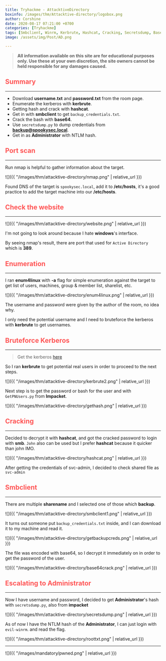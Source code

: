 ```yaml
---
title: Tryhackme - AttacktiveDirectory
boxinfo: /images/thm/Attacktive-directory/logobox.png
author: Corshine
date: 2020-08-17 07:21:00 +0700
categories: [Tryhackme]
tags: [Smbclient, Winrm, Kerbrute, Hashcat, Cracking, Secretsdump, Base64, Decode]
image: /assets/img/Post/AD.png

---
```


>   **All information available on this site are for educational purposes only. Use these at your own discretion, the site owners cannot be held responsible for any damages caused.**


## **<span style='color:#ff5555'>Summary</span>**
***
- Download **username.txt** and **password.txt** from the room page.
- Enumerate the kerberos with **kerbrute**.
- Getting hash and crack with **hashcat**.
- Get in with **smbclient** to get `backup_credentials.txt`.
- Crack the bash with **base64**.
- Use `secretsdump.py` to dump credentials from **backup@spookysec.local**.
- Get in as **Administrator** with NTLM hash.


## **<span style='color:#ff5555'>Port scan</span>**
***

Run nmap is helpful to gather information about the target.

![]({{ "/images/thm/attacktive-directory/nmap.png" | relative_url }})

Found DNS of the target is `spookysec.local`, add it to **/etc/hosts**, it's a good practice to add the target machine into our **/etc/hosts**.

## **<span style='color:#ff5555'>Check the website</span>**
***

![]({{ "/images/thm/attacktive-directory/website.png" | relative_url }})

I'm not going to look around because I hate **windows**'s interface.

By seeing nmap's result, there are port that used for `Active Directory` which is **389**.

## **<span style='color:#ff5555'>Enumeration</span>**
***

I ran **enum4linux** with **-a** flag for simple enumeration against the target to get list of users, machines, group & member list, sharelist, etc. 

![]({{ "/images/thm/attacktive-directory/enum4linux.png" | relative_url }})

The username and password were given by the author of the room, no idea why.

I only need the potential username and I need to bruteforce the kerberos with **kerbrute** to get usernames.

## **<span style='color:#ff5555'>Bruteforce Kerberos</span>**
***

> Get the kerberos [here](https://github.com/ropnop/kerbrute)

So I ran **kerbrute** to get potential real users in order to proceed to the next steps.

![]({{ "/images/thm/attacktive-directory/kerbrute2.png" | relative_url }})

Next step is to get the password or bash for the user and with `GetPNUsers.py` from **Impacket**.

![]({{ "/images/thm/attacktive-directory/gethash.png" | relative_url }})

## **<span style='color:#ff5555'>Cracking</span>**
***

Decided to decrypt it with **hashcat**, and got the cracked password to login with **smb**. `John` also can be used but I prefer **hashcat** because it quicker than john IMO.

![]({{ "/images/thm/attacktive-directory/hashcat.png" | relative_url }})

After getting the credentials of svc-admin, I decided to check shared file as `svc-admin` 

## **<span style='color:#ff5555'>Smbclient</span>**
***

There are multiple **sharename** and I selected one of those which **backup**.

![]({{ "/images/thm/attacktive-directory/smbclient1.png" | relative_url }})

It turns out someone put `backup_credentials.txt` inside, and I can download it to my machine and read it.

![]({{ "/images/thm/attacktive-directory/getbackupcreds.png" | relative_url }})

The file was encoded with base64, so I decrypt it immediately on  in order to get the password of the user.

![]({{ "/images/thm/attacktive-directory/base64crack.png" | relative_url }})

## **<span style='color:#ff5555'>Escalating to Administrator</span>**
***

Now I have username and password, I decided to get **Administrator**'s hash with `secretsdump.py`, also from **impacket**

![]({{ "/images/thm/attacktive-directory/secretsdump.png" | relative_url }})

As of now I have the NTLM hash of the **Administrator**, I can just login with `evil-winrm`. and read the flag.

![]({{ "/images/thm/attacktive-directory/roottxt.png" | relative_url }})

***

![]({{ "/images/mandatory/pwned.png" | relative_url }})